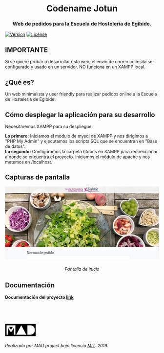 <h1 align="center">Codename Jotun</h1>
<h3 align="center">Web de pedidos para la Escuela de Hostelería de Egibide.</h3>

[![Version](https://img.shields.io/badge/Version-1.1-green.svg?longCache=true&style=flat)](https://github.com/MAD-Project/Codename-Jotun/releases)
[![License](https://img.shields.io/badge/license-MIT-lightgrey.svg?longCache=true&style=flat)](https://github.com/MAD-Project/Codename-Jotun/blob/master/LICENSE)

## IMPORTANTE
Si se quiere probar o desarrollar esta web, el envio de correo necesita ser configurado y usado en un servidor. NO funciona en un XAMPP local.

## ¿Qué es?
Un web minimalista y user friendly para realizar pedidos online a la Escuela de Hosteleria de Egibide.

## Cómo desplegar la aplicación para su desarrollo
Necesitaremos XAMPP para su despliegue.
<br/>

**Lo primero:** Iniciamos el modulo de mysql de XAMPP y nos dirigimos a "PHP My Admin" y ejecutamos los scripts SQL que se encuentran en "Base de datos".
<br/>
**Lo segundo:** Configuramos la carpeta htdocs en XAMPP para redireccionar a donde se encuentra el proyecto. Iniciamos el módulo de apache y nos metemos en /localhost.

## Capturas de pantalla  
![Inicio](Media/Inicio.png)
<h6 align="center">Pantalla de inicio</h6>

## Documentación
**Documentación del proyecto [link](Documentacion/Documentación.pdf)** 

<br/><br/><br/>

<img src="Media/Logo.jpeg" height="40" width="100" alt="Logo"/> 

###### Realizado por MAD project bajo licencia [MIT](LICENSE). 2019.
